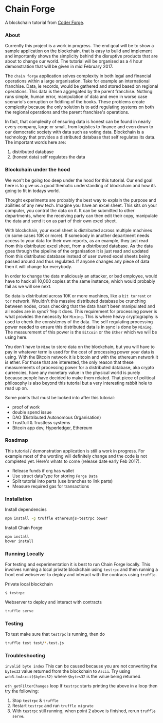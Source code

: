 # Chain Forge

A blockchain tutorial from [Coder Forge](http://coderforge.io).

### About

Currently this project is a work in progress. The end goal will be to show a
sample application on the blockchain, that is easy to build and implement and
importantly shows the simplicity behind the disruptive products that are about
to change our world. The tutorial will be organised as a 4 hour demonstration
that will be given in mid February 2017.

The `chain forge` application solves complexity in both legal and financial
operations within a large organisation. Take for example an international
franchise. Data, ie records, would be gathered and stored based on regional
operations. This data is then aggregated by the parent franchise. Nothing runs
simple, human error, manipulation of data and even in worse case scenario's
corruption or fiddling of the books. These problems create complexity because
the only solution is to add regulating systems on both the regional operations
and the parent franchise's operations.

In fact, that complexity of ensuring data is honest can be found in nearly every
company, large or small, from logistics to finance and even down to our
democratic society with data such as voting data. Blockchain is a technology
that provides a distributed database that self regulates its data.
The important words here are:

 1. distributed database
 2. (honest data) self regulates the data


### Blockchain under the hood

We won't be going too deep under the hood for this tutorial. Our end goal here
is to give us a good thematic understanding of blockchain and how its going to
fit in todays world.

Thought experiments are probably the best way to explain the purpose and
abilities of any new tech. Imagine you have an excel sheet. This sits on your
computer, you control the data on it. It can be submitted to other departments,
where the receiving party can then edit their copy, manipulate the data and send
it on as part of their own excel sheet.

With blockchain, your excel sheet is distributed across multiple machines (in
some cases 10K or more). If somebody in another department needs access to your
data for their own reports, as an example, they just read from this distributed
excel sheet, from a distributed database. As the data goes through the pipeline
of the organisation it is just read and updated from this distributed database
instead of user owned excel sheets being passed around and thus regulated. If
anyone changes any piece of data then it will change for everybody.

In order to change the data maliciously an attacker, or bad employee, would have
to hack all 10,000 copies at the same instance, which would probably fail as we
will see next.

So data is distributed across 10K or more machines, like a `bit torrent` or `tor`
 network. Wouldn't this massive distributed database be crunching between nodes,
cross checking that the data hasn't been manipulated and all nodes are in sync?
Yep it does. This requirement for processing power is what provides the
necessity for `Mining`. This is where heavy cryptography is used to check the
consistency of the data. The self regulating processing power needed to
ensure this distributed data is in sync is done by `Mining`. The measurement of
this power is the `Bitcoin` or the `Ether` which we will be using here.

You don't have to `Mine` to store data on the blockchain, but you will have to
pay in whatever term is used for the cost of processing power your data is
using. With the Bitcoin network it is bitcoin and with the ethereum network it
is ether. For those that are interested, the only reason that these measurements
of processing power for a distributed database, aka crypto currencies, have any
monetary value in the physical world is purely because people have decided to
make them related. That piece of political philosophy is also beyond this
tutorial but a very interesting rabbit hole to read up on.

Some points that must be looked into after this tutorial:
 - proof of work
 - double spend issue
 - DAO (Distributed Autonomous Organisation)
 - Trustfull & Trustless systems
 - Bitcoin app dev, Hyperledger, Ethereum


### Roadmap

This tutorial / demonstration application is still a work in progress. For
example most of the wording will definitely change and the code is not
completed yet. Here's whats to come (release date early Feb 2017).

 - Release funds if org has wallet
 - Use struct dataType for storing `Forge Data`
 - Split tutorial into parts (use branches to link parts)
 - Measure required gas for transactions

### Installation

Install dependencies

```bash
npm install -g truffle ethereumjs-testrpc bower
```

Install Chain Forge

```bash
npm install
bower install
```

### Running Locally

For testing and experimentation it is best to run Chain Forge locally. This involves running a local private blockchain using `testrpc` and then running a front end webserver to deploy and interact with the contracs using `truffle`.

Private local blockchain

```
$ testrpc
```

Webserver to deploy and interact with contracts
```bash
truffle serve
```

### Testing

To test make sure that `testrpc` is running, then do
```bash
truffle test test/*.test.js
```


### Troubleshooting

`invalid byte index`
This can be caused because you are not converting the `bytes32` value returned
from the blockchain to `Ascii`. Try using `web3.toAscii($bytes32)` where
`$bytes32` is the value being returned.


`eth_getFilterChanges` loop
If `testrpc` starts printing the above in a loop then try the following:
 1. Stop `testrpc` & `truffle`
 2. Restart `testrpc` and run `truffle migrate`
 3. With `testrpc` still running, when point 2 above is finished, rerun `truffle
 serve`.
